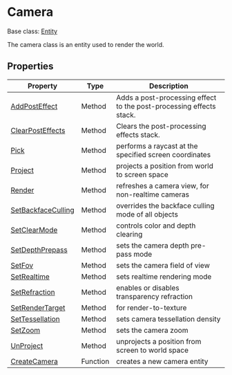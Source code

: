 # Camera

Base class: [Entity](Entity.md)

The camera class is an entity used to render the world.

## Properties

| Property             | Type     | Description                                          |
| -------------------- | -------- | ---------------------------------------------------- |
| [AddPostEffect](Camera_AddPostEffect.md)    | Method   | Adds a post-processing effect to the post-processing effects stack.     |
| [ClearPostEffects](ClearPostEffects.md)    | Method   | Clears the post-processing effects stack.     |
| [Pick](Camera_Pick.md)    | Method   | performs a raycast at the specified screen coordinates     |
| [Project](Camera_Project.md)    | Method   | projects a position from world to screen space     |
| [Render](Camera_Render.md)    | Method   | refreshes a camera view, for non-realtime cameras     |
| [SetBackfaceCulling](Camera_SetBackfaceCulling.md)    | Method   | overrides the backface culling mode of all objects     |
| [SetClearMode](Camera_SetClearMode.md)    | Method   | controls color and depth clearing     |
| [SetDepthPrepass](Camera_SetDepthPrepass.md)    | Method   | sets the camera depth pre-pass mode     |
| [SetFov](Camera_SetFov.md)    | Method   | sets the camera field of view     |
| [SetRealtime](Camera_SetRealtime.md)    | Method   | sets realtime rendering mode     |
| [SetRefraction](Camera_SetRefraction.md)    | Method   | enables or disables transparency refraction     |
| [SetRenderTarget](Camera_SetRenderTarget.md)    | Method   | for render-to-texture     |
| [SetTessellation](Camera_SetTessellation.md)    | Method   | sets camera tessellation density     |
| [SetZoom](Camera_SetZoom.md)    | Method   | sets the camera zoom     |
| [UnProject](Camera_UnProject.md)    | Method   | unprojects a position from screen to world space     |
| [CreateCamera](CreateCamera.md)    | Function | creates a new camera entity     |
